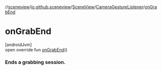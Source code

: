 //[sceneview](../../../../index.md)/[io.github.sceneview](../../index.md)/[SceneView](../index.md)/[CameraGestureListener](index.md)/[onGrabEnd](on-grab-end.md)

# onGrabEnd

[androidJvm]\
open override fun [onGrabEnd](on-grab-end.md)()

###  Ends a grabbing session.
